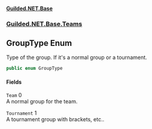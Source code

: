 #### [Guilded.NET.Base](Guilded_NET_Base.md 'Guilded.NET.Base')
### [Guilded.NET.Base.Teams](Guilded_NET_Base.md#Guilded_NET_Base_Teams 'Guilded.NET.Base.Teams')
## GroupType Enum
Type of the group. If it's a normal group or a tournament.  
```csharp
public enum GroupType

```
#### Fields
<a name='Guilded_NET_Base_Teams_GroupType_Team'></a>
`Team` 0  
A normal group for the team.  
  
<a name='Guilded_NET_Base_Teams_GroupType_Tournament'></a>
`Tournament` 1  
A tournament group with brackets, etc..  
  
